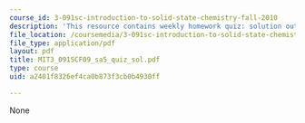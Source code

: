 ```yaml
---
course_id: 3-091sc-introduction-to-solid-state-chemistry-fall-2010
description: 'This resource contains weekly homework quiz: solution outline.'
file_location: /coursemedia/3-091sc-introduction-to-solid-state-chemistry-fall-2010/a2401f8326ef4ca0b873f3cb0b4930ff_MIT3_091SCF09_sa5_quiz_sol.pdf
file_type: application/pdf
layout: pdf
title: MIT3_091SCF09_sa5_quiz_sol.pdf
type: course
uid: a2401f8326ef4ca0b873f3cb0b4930ff

---
```

None